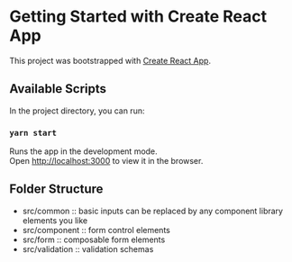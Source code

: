 # Getting Started with Create React App

This project was bootstrapped with [Create React App](https://github.com/facebook/create-react-app).

## Available Scripts
In the project directory, you can run:
### `yarn start`
Runs the app in the development mode.\
Open [http://localhost:3000](http://localhost:3000) to view it in the browser.

## Folder Structure
- src/common :: basic inputs can be replaced by any component library elements you like
- src/component :: form control elements
- src/form :: composable form elements
- src/validation :: validation schemas
